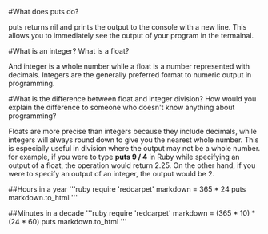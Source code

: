 #What does puts do?

puts returns nil and prints the output to the console with a new line.  This allows you to immediately see the output of your program in the termainal.

#What is an integer? What is a float?

And integer is a whole number while a float is a number represented with decimals.  Integers are the generally preferred format to numeric output in programming.

#What is the difference between float and integer division? How would you explain the difference to someone who doesn't know anything about programming?

Floats are more precise than integers because they include decimals, while integers will always round down to give you the nearest whole number.  This is especially useful in division where the output may not be a whole number.  for example, if you were to type **puts 9 / 4** in Ruby while specifying an output of a float, the operation would return 2.25.  On the other hand, if you were to specify an output of an integer, the output would be 2.

##Hours in a year
'''ruby
require 'redcarpet'
markdown = 365 * 24
puts markdown.to_html
'''

##Minutes in a decade
'''ruby
require 'redcarpet'
markdown = (365 * 10) * (24 * 60)
puts markdown.to_html
'''